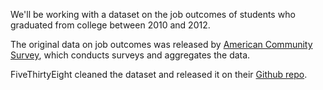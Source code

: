 We'll be working with a dataset on the job outcomes of students who graduated from college between 2010 and 2012. 

The original data on job outcomes was released by [American Community Survey](https://www.census.gov/programs-surveys/acs), which conducts surveys and aggregates the data. 

FiveThirtyEight cleaned the dataset and released it on their [Github repo](https://github.com/fivethirtyeight/data/tree/master/college-majors).
